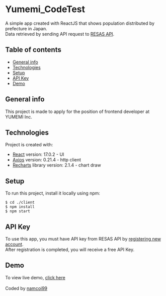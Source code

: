 ﻿# Yumemi_CodeTest
 A simple app created with ReactJS that shows population distributed by prefecture in Japan.<br />
 Data retrieved by sending API request to [RESAS API](https://opendata.resas-portal.go.jp/).
## Table of contents
* [General info](#general-info)
* [Technologies](#technologies)
* [Setup](#setup)
* [API Key](#api-key)
* [Demo](#demo)

## General info
This project is made to apply for the position of frontend developer at YUMEMI Inc.
	
## Technologies
Project is created with:
* [React](https://reactjs.org/docs/getting-started.html) version: 17.0.2 - UI
* [Axios](https://github.com/axios/axios) version: 0.21.4 - http client
* [Recharts](https://recharts.org/en-US/guide/getting-started) library version: 2.1.4 - chart draw
	
## Setup
To run this project, install it locally using npm:

```
$ cd ./client
$ npm install
$ npm start
```

## API Key
To use this app, you must have API key from RESAS API by [registering new account](https://opendata.resas-portal.go.jp/form.html).<br />
After registration is completed, you will receive a free API Key.

## Demo
To view live demo, [click here](https://popdistribution.netlify.app/)
<br />
<br />
Coded by [namcoi99](https://github.com/namcoi99/)
